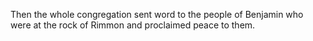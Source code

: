 Then the whole congregation sent word to the people of Benjamin who were at the rock of Rimmon and proclaimed peace to them.
